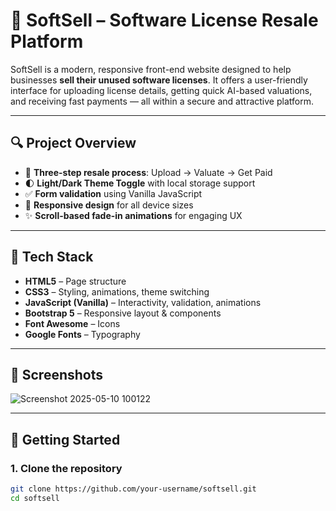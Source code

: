 
# 💼 SoftSell – Software License Resale Platform

SoftSell is a modern, responsive front-end website designed to help businesses **sell their unused software licenses**. It offers a user-friendly interface for uploading license details, getting quick AI-based valuations, and receiving fast payments — all within a secure and attractive platform.

---

## 🔍 Project Overview

- 🔄 **Three-step resale process**: Upload → Valuate → Get Paid
- 🌓 **Light/Dark Theme Toggle** with local storage support
- ✅ **Form validation** using Vanilla JavaScript
- 📱 **Responsive design** for all device sizes
- ✨ **Scroll-based fade-in animations** for engaging UX

---

## 📁 Tech Stack

- **HTML5** – Page structure
- **CSS3** – Styling, animations, theme switching
- **JavaScript (Vanilla)** – Interactivity, validation, animations
- **Bootstrap 5** – Responsive layout & components
- **Font Awesome** – Icons
- **Google Fonts** – Typography

---

## 📸 Screenshots

![Screenshot 2025-05-10 100122](https://github.com/user-attachments/assets/c84ab688-15f8-4e46-a6de-d0b9d33738d4)


---

## 🚀 Getting Started

### 1. Clone the repository

```bash
git clone https://github.com/your-username/softsell.git
cd softsell
